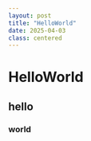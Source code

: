 ```yaml
---
layout: post
title: "HelloWorld"
date: 2025-04-03
class: centered
---
```

# HelloWorld

## hello

### world
